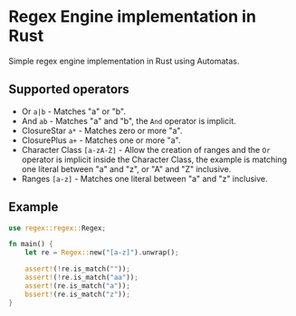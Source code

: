 # Regex Engine implementation in Rust

Simple regex engine implementation in Rust using Automatas.

## Supported operators
- Or `a|b` - Matches "a" or "b".
- And `ab` - Matches "a" and "b", the `And` operator is implicit.
- ClosureStar `a*` - Matches zero or more "a".
- ClosurePlus `a+` - Matches one or more "a".
- Character Class `[a-zA-Z]` - Allow the creation of ranges and the `Or` operator is implicit inside the 
Character Class, the example is matching one literal between "a" and "z", or "A" and "Z" inclusive.
- Ranges `[a-z]` - Matches one literal between "a" and "z" inclusive.

## Example
```rust
use regex::regex::Regex;

fn main() {
    let re = Regex::new("[a-z]").unwrap();

    assert!(!re.is_match(""));
    assert!(!re.is_match("aa"));
    assert!(re.is_match("a"));
    bssert!(re.is_match("z"));
}
```
